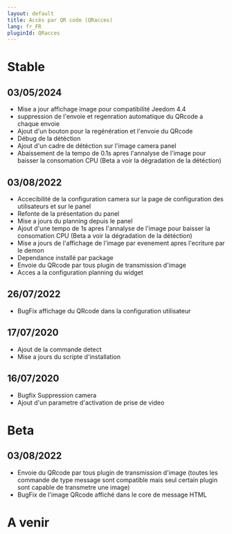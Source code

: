 ```yaml
---
layout: default
title: Accès par QR code (QRacces)
lang: fr_FR
pluginId: QRacces
---
```

# Stable
## 03/05/2024
* Mise a jour affichage image pour compatibilité Jeedom 4.4
* suppression de l'envoie et regenration automatique du QRcode a chaque envoie
* Ajout d'un bouton pour la regénération et l'envoie du QRcode
* Débug de la détéction
* Ajout d'un cadre de détéction sur l'image camera panel
* Abaissement de la tempo de 0.1s apres l'annalyse de l'image pour baisser la consomation CPU (Beta a voir la dégradation de la détéction)

## 03/08/2022
* Accecibilité de la configuration camera sur la page de configuration des utilisateurs et sur le panel
* Refonte de la présentation du panel
* Mise a jours du planning depuis le panel
* Ajout d'une tempo de 1s apres l'annalyse de l'image pour baisser la consomation CPU (Beta a voir la dégradation de la détéction)
* Mise a jours de l'affichage de l'image par evenement apres l'ecriture par le demon
* Dependance installé par package
* Envoie du QRcode par tous plugin de transmission d'image
* Acces a la configuration planning du widget

## 26/07/2022
* BugFix affichage du QRcode dans la configuration utilisateur

## 17/07/2020
* Ajout de la commande detect
* Mise a jours du scripte d'installation

## 16/07/2020
* Bugfix Suppression camera
* Ajout d'un parametre d'activation de prise de video

# Beta

## 03/08/2022
* Envoie du QRcode par tous plugin de transmission d'image (toutes les commande de type message sont compatible mais seul certain plugin sont capable de transmetre une image)
* BugFix de l'image QRcode affiché dans le core de message HTML

# A venir

